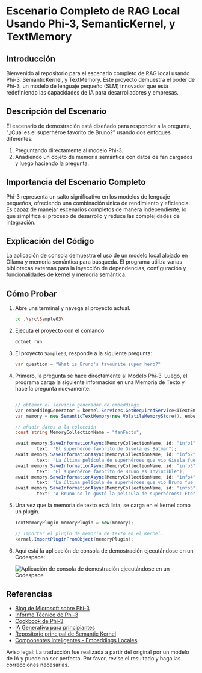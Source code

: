 # Escenario Completo de RAG Local Usando Phi-3, SemanticKernel, y TextMemory

## Introducción

Bienvenido al repositorio para el escenario completo de RAG local usando Phi-3, SemanticKernel, y TextMemory. Este proyecto demuestra el poder de Phi-3, un modelo de lenguaje pequeño (SLM) innovador que está redefiniendo las capacidades de IA para desarrolladores y empresas.

## Descripción del Escenario

El escenario de demostración está diseñado para responder a la pregunta, "¿Cuál es el superhéroe favorito de Bruno?" usando dos enfoques diferentes:

1. Preguntando directamente al modelo Phi-3.
2. Añadiendo un objeto de memoria semántica con datos de fan cargados y luego haciendo la pregunta.

## Importancia del Escenario Completo

Phi-3 representa un salto significativo en los modelos de lenguaje pequeños, ofreciendo una combinación única de rendimiento y eficiencia. Es capaz de manejar escenarios completos de manera independiente, lo que simplifica el proceso de desarrollo y reduce las complejidades de integración.

## Explicación del Código

La aplicación de consola demuestra el uso de un modelo local alojado en Ollama y memoria semántica para búsqueda. El programa utiliza varias bibliotecas externas para la inyección de dependencias, configuración y funcionalidades de kernel y memoria semántica.

## Cómo Probar

1. Abre una terminal y navega al proyecto actual.

    ```bash
    cd .\src\Sample03\
    ```

1. Ejecuta el proyecto con el comando

    ```bash
    dotnet run
    ```

1. El proyecto `Sample03`, responde a la siguiente pregunta:

    ```csharp
    var question = "What is Bruno's favourite super hero?"
    ```

1. Primero, la pregunta se hace directamente al Modelo Phi-3. Luego, el programa carga la siguiente información en una Memoria de Texto y hace la pregunta nuevamente.

    ```csharp

    // obtener el servicio generador de embeddings
    var embeddingGenerator = kernel.Services.GetRequiredService<ITextEmbeddingGenerationService>();
    var memory = new SemanticTextMemory(new VolatileMemoryStore(), embeddingGenerator);    

    // añadir datos a la colección
    const string MemoryCollectionName = "fanFacts";
    
    await memory.SaveInformationAsync(MemoryCollectionName, id: "info1", 
            text: "El superhéroe favorito de Gisela es Batman");
    await memory.SaveInformationAsync(MemoryCollectionName, id: "info2", 
            text: "La última película de superhéroes que vio Gisela fue Guardianes de la Galaxia Vol 3");
    await memory.SaveInformationAsync(MemoryCollectionName, id: "info3", 
            text: "El superhéroe favorito de Bruno es Invincible");
    await memory.SaveInformationAsync(MemoryCollectionName, id: "info4", 
            text: "La última película de superhéroes que vio Bruno fue Aquaman II");
    await memory.SaveInformationAsync(MemoryCollectionName, id: "info5", 
            text: "A Bruno no le gustó la película de superhéroes: Eternals");    
    ```

1. Una vez que la memoria de texto está lista, se carga en el kernel como un plugin.

    ```csharp
    TextMemoryPlugin memoryPlugin = new(memory);
    
    // Importar el plugin de memoria de texto en el Kernel.
    kernel.ImportPluginFromObject(memoryPlugin);    
    ```

1. Aquí está la aplicación de consola de demostración ejecutándose en un Codespace:

    ![Aplicación de consola de demostración ejecutándose en un Codespace](../../../../../../../md/07.Labs/CsharpOllamaCodeSpaces/src/Sample03/img/10RAGPhi3.gif)

## Referencias

- [Blog de Microsoft sobre Phi-3](https://aka.ms/phi3blog-april)
- [Informe Técnico de Phi-3](https://aka.ms/phi3-tech-report)
- [Cookbook de Phi-3](https://aka.ms/Phi-3CookBook)
- [IA Generativa para principiantes](https://github.com/microsoft/generative-ai-for-beginners)
- [Repositorio principal de Semantic Kernel](https://github.com/microsoft/semantic-kernel)
- [Componentes Inteligentes - Embeddings Locales](https://github.com/dotnet-smartcomponents/smartcomponents/blob/main/docs/local-embeddings.md)

Aviso legal: La traducción fue realizada a partir del original por un modelo de IA y puede no ser perfecta. 
Por favor, revise el resultado y haga las correcciones necesarias.